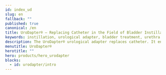 ```yaml
---
id: index_ud
slug: en
fallback: ""
published: true
canonical: /en
title: UroDapter® – Replacing Catheter in the Field of Bladder Instillation
keywords: instillation, urological adapter, bladder treatment, urethra treatment, pain-free, catheter replacement
description: The UroDapter® urological adapter replaces catheter. It enables painless and complication-free bladder treatment for several lower urinary tract diseases. 
menutitle: UroDapter®
herotitle: ""
hero: products/hero_urodapter
blocks:
  - id: urodapter/intro
---
```


